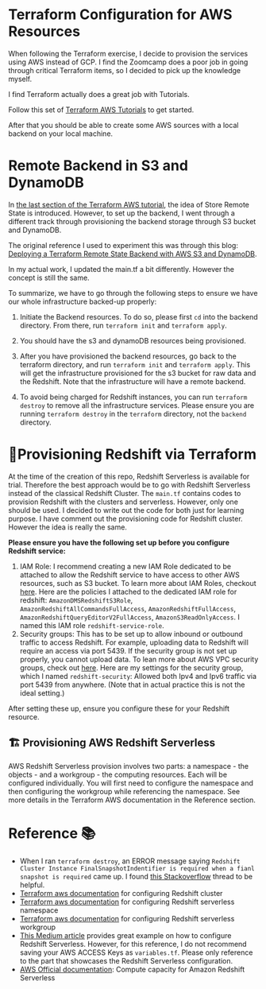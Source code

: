 # Terraform Configuration for AWS Resources

When following the Terraform exercise, I decide to provision the services using AWS instead of GCP.
I find the Zoomcamp does a poor job in going through critical Terraform items, so I decided to pick up the knowledge myself.

I find Terraform actually does a great job with Tutorials.

Follow this set of [Terraform AWS Tutorials](https://developer.hashicorp.com/terraform/tutorials/aws-get-started) to get started.

After that you should be able to create some AWS sources with a local backend on your local machine.

# Remote Backend in S3 and DynamoDB
In [the last section of the Terraform AWS tutorial](https://developer.hashicorp.com/terraform/tutorials/aws-get-started/aws-remote), the idea of Store Remote State is introduced. However, to set up the backend, I went through a different track through provisioning the backend storage through S3 bucket and DynamoDB.

The original reference I used to experiment this was through this blog: [Deploying a Terraform Remote State Backend with AWS S3 and DynamoDB](https://hackernoon.com/deploying-a-terraform-remote-state-backend-with-aws-s3-and-dynamodb).

In my actual work, I updated the main.tf a bit differently. However the concept is still the same.

To summarize, we have to go through the following steps to ensure we have our whole infrastructure backed-up properly:

1. Initiate the Backend resources. To do so, please first `cd` into the backend directory. From there, run `terraform init` and `terraform apply`.
   
2. You should have the s3 and dynamoDB resources being provisioned.
   
3. After you have provisioned the backend resources, go back to the terraform directory, and run `terraform init` and `terraform apply`. This will get the infrastructure provisioned for the s3 bucket for raw data and the Redshift. Note that the infrastructure will have a remote backend.
4. To avoid being charged for Redshift instances, you can run `terraform destroy` to remove all the infrastructure services. Please ensure you are running `terraform destroy` in the `terraform` directory, not the `backend` directory.

# 🚗Provisioning Redshift via Terraform
At the time of the creation of this repo, Redshift Serverless is available for trial. Therefore the best approach would be to go with Redshift Serverless instead of the classical Redshift Cluster. The `main.tf` contains codes to provision Redshift with the clusters and serverless. However, only one should be used. I decided to write out the code for both just for learning purpose. I have comment out the provisioning code for Redshift cluster. However the idea is really the same.

**Please ensure you have the following set up before you configure Redshift service:**
1. IAM Role: I recommend creating a new IAM Role dedicated to be attached to allow the Redshift service to have access to other AWS resources, such as S3 bucket. To learn more about IAM Roles, checkout [here](https://docs.aws.amazon.com/IAM/latest/UserGuide/id_roles.html). Here are the policies I attached to the dedicated IAM role for redshift: `AmazonDMSRedshiftS3Role`, `AmazonRedshiftAllCommandsFullAccess`, `AmazonRedshiftFullAccess`, `AmazonRedshiftQueryEditorV2FullAccess`, `AmazonS3ReadOnlyAccess`. I named this IAM role `redshift-service-role`.
2. Security groups: This has to be set up to allow inbound or outbound traffic to access Redshift. For example, uploading data to Redshift will require an access via port 5439. If the security group is not set up properly, you cannot upload data. To lean more about AWS VPC security groups, check out [here](https://docs.aws.amazon.com/vpc/latest/userguide/vpc-security-groups.html). Here are my settings for the security group, which I named `redshift-security`: Allowed both Ipv4 and Ipv6 traffic via port 5439 from anywhere. (Note that in actual practice this is not the ideal setting.)
   
After setting these up, ensure you configure these for your Redshift resource.

## 🏗️ Provisioning AWS Redshift Serverless
AWS Redshift Serverless provision involves two parts: a namespace - the objects - and a workgroup - the computing resources. Each will be configured individually. You will first need to configure the namespace and then configuring the workgroup while referencing the namespace. See more details in the Terraform AWS documentation in the Reference section.

# Reference 📚

- When I ran `terraform destroy`, an ERROR message saying `Redshift Cluster Instance FinalSnapshotIndentifier is required when a fianl snapshot is required` came up. I found [this Stackoverflow](https://stackoverflow.com/questions/50930470/terraform-error-rds-cluster-finalsnapshotidentifier-is-required-when-a-final-s) thread to be helpful.
- [Terraform aws documentation](https://registry.terraform.io/providers/hashicorp/aws/latest/docs/resources/redshift_cluster) for configuring Redshift cluster
- [Terraform aws documentation](https://registry.terraform.io/providers/hashicorp/aws/latest/docs/resources/redshiftserverless_namespace) for configuring Redshift serverless namespace
- [Terraform aws documentation](https://registry.terraform.io/providers/hashicorp/aws/latest/docs/resources/redshiftserverless_workgroup) for configuring Redshift serverless workgroup 
- [This Medium article](https://gmusumeci.medium.com/how-to-deploy-an-amazon-redshift-serverless-in-aws-using-terraform-1cf67835d3b4) provides great example on how to configure Redshift Serverless. However, for this reference, I do not recommend saving your AWS ACCESS Keys as `variables.tf`. Please only reference to the part that showcases the Redshift Serverless configuration.
- [AWS Official documentation](https://docs.aws.amazon.com/redshift/latest/mgmt/serverless-capacity.html): Compute capacity for Amazon Redshift Serverless